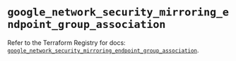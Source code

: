 # `google_network_security_mirroring_endpoint_group_association`

Refer to the Terraform Registry for docs: [`google_network_security_mirroring_endpoint_group_association`](https://registry.terraform.io/providers/hashicorp/google/6.41.0/docs/resources/network_security_mirroring_endpoint_group_association).
